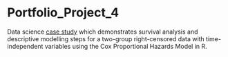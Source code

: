 # Portfolio_Project_4
Data science [case study](https://johnpaulinepineda.github.io/Portfolio_Project_4/) which demonstrates survival analysis and descriptive modelling steps for a two-group right-censored data with time-independent variables using the Cox Proportional Hazards Model in R.
